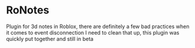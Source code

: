 # RoNotes
Plugin for 3d notes in Roblox, there are definitely a few bad practices when it comes to event disconnection 
I need to clean that up, this plugin was quickly put together and still in beta
